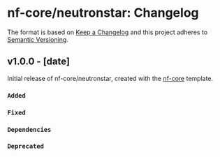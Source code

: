 # nf-core/neutronstar: Changelog

The format is based on [Keep a Changelog](https://keepachangelog.com/en/1.0.0/)
and this project adheres to [Semantic Versioning](https://semver.org/spec/v2.0.0.html).

## v1.0.0 - [date]

Initial release of nf-core/neutronstar, created with the [nf-core](https://nf-co.re/) template.

### `Added`

### `Fixed`

### `Dependencies`

### `Deprecated`
